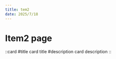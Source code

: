 ```yaml
---
title: tem2
date: 2025/7/18
---
```


# Item2 page

::card
#title
card title
#description
card description
::